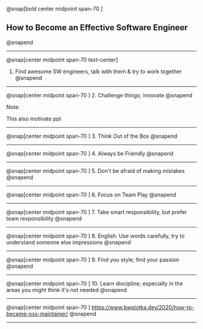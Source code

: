 
@snap[bold center midpoint  span-70 ]
## How to Become an Effective Software Engineer  
@snapend

---

@snap[center midpoint span-70 text-center]
1. Find awesome SW engineers, talk with them & try to work together
@snapend

---

@snap[center midpoint  span-70 ]
2. Challenge things; innovate
@snapend

Note: 

This also motivate ppl

---

@snap[center midpoint  span-70 ]
3. Think Out of the Box
@snapend

---

@snap[center midpoint  span-70 ]
4. Always be Friendly
@snapend

---

@snap[center midpoint  span-70 ]
5. Don't be afraid of making mistakes
@snapend

---

@snap[center midpoint  span-70 ]
6. Focus on Team Play
@snapend

---

@snap[center midpoint  span-70 ]
7. Take smart responsibility, but prefer team responsibility
@snapend

---

@snap[center midpoint  span-70 ]
8. English: Use words carefully, try to understand someone else impressions
@snapend

---

@snap[center midpoint  span-70 ]
9. Find you style; find your passion
@snapend

---

@snap[center midpoint  span-70 ]
10. Learn discipline; especially in the areas you might think it's not needed
@snapend

--- 

@snap[center midpoint  span-70 ]
https://www.bwplotka.dev/2020/how-to-became-oss-maintainer/
@snapend

--- 